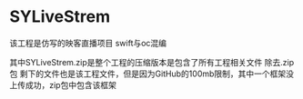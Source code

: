 # SYLiveStrem
该工程是仿写的映客直播项目 swift与oc混编

其中SYLiveStrem.zip是整个工程的压缩版本是包含了所有工程相关文件 除去.zip包 剩下的文件也是该工程文件，但是因为GitHub的100mb限制，其中一个框架没上传成功，zip包中包含该框架
